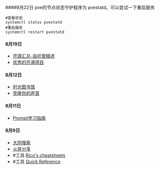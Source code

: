 ####8月22日
pve的节点状态守护程序为 pvestatd。可以尝试一下重启服务
```
#查看状态
systemctl status pvestatd
#重启服务
systemctl restart pvestatd
```

#### 8月19日
- [开源汇总-自托管精选](https://github.com/zituoguan/zituoguan)
- [优秀的开源项目](https://github.com/chenyl8848/great-open-source-project)

#### 8月12日
- [时光图书馆](https://atimebook.com/)
- [克隆你的声音](https://kevinwang676-cosyvoice-talktalkai.hf.space/)
#### 8月11日
- [Prompt学习指南](https://prompt-guide.xiniushu.com/)

#### 8月9日
- [大同搜索](https://datong.info/)
- [火哥分享](https://www.firepx.com/app/)
- #工具 [Rico's cheatsheets](https://devhints.io/)
- #工具 [Quick Reference](https://quickref.me/)